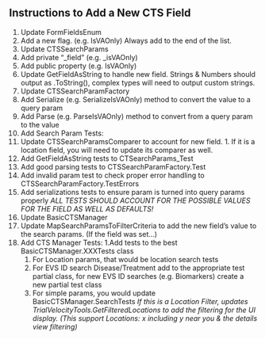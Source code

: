 ## Instructions to Add a New CTS Field
1. Update FormFieldsEnum 
  1. Add a new flag. (e.g. IsVAOnly) Always add to the end of the list.
2. Update CTSSearchParams
  1. Add private “_field”  (e.g. _isVAOnly)
  2. Add public property  (e.g. IsVAOnly)
  3. Update GetFieldAsString to handle new field.  Strings & Numbers should output as .ToString(), complex types will need to output custom strings.
3. Update CTSSearchParamFactory
  1. Add Serialize<FIELDNAME> (e.g. SerializeIsVAOnly) method to convert the value to a query param
  2. Add Parse<FIELDNAME> (e.g. ParseIsVAOnly) method to convert from a query param to the value
4. Add Search Param Tests:
  1. Update CTSSearchParamsComparer to account for new field.
    1. If it is a location field, you will need to update its comparer as well.
  2. Add GetFieldAsString tests to CTSearchParams_Test
  3. Add good parsing tests to CTSSearchParamFactory.Test
  4. Add invalid param test to check proper error handling to CTSSearchParamFactory.TestErrors
  5. Add serializations tests to ensure param is turned into query params properly
*ALL TESTS SHOULD ACCOUNT FOR THE POSSIBLE VALUES FOR THE FIELD AS WELL AS DEFAULTS!*
5. Update BasicCTSManager
  1. Update MapSearchParamsToFilterCriteria to add the new field’s value to the search params. (If the field was set…)
6. Add CTS Manager Tests:
  1.Add tests to the best BasicCTSManager.XXXTests class
    1. For Location params, that would be location search tests
    2. For EVS ID search Disease/Treatment add to the appropriate test partial class, for new EVS ID searches (e.g. Biomarkers) create a new partial test class
    3. For simple params, you would update BasicCTSManager.SearchTests
*If this is a Location Filter, updates TrialVelocityTools.GetFilteredLocations to add the filtering for the UI display. (This support Locations: x including y near you & the details view filtering)*
